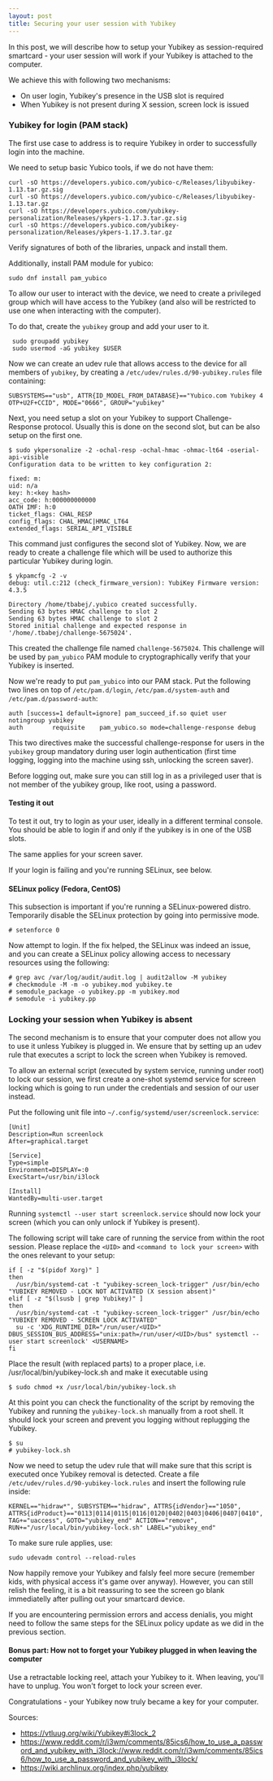 ```yaml
---
layout: post
title: Securing your user session with Yubikey
---
```


In this post, we will describe how to setup your Yubikey as session-required
smartcard - your user session will work if your Yubikey is attached to the
computer.

We achieve this with following two mechanisms:

* On user login, Yubikey's presence in the USB slot is required
* When Yubikey is not present during X session, screen lock is issued

### Yubikey for login (PAM stack)

The first use case to address is to require Yubikey in order to successfully
login into the machine.

We need to setup basic Yubico tools, if we do not have them:

    curl -sO https://developers.yubico.com/yubico-c/Releases/libyubikey-1.13.tar.gz.sig
    curl -sO https://developers.yubico.com/yubico-c/Releases/libyubikey-1.13.tar.gz
    curl -sO https://developers.yubico.com/yubikey-personalization/Releases/ykpers-1.17.3.tar.gz.sig
    curl -sO https://developers.yubico.com/yubikey-personalization/Releases/ykpers-1.17.3.tar.gz

Verify signatures of both of the libraries, unpack and install them.

Additionally, install PAM module for yubico:

    sudo dnf install pam_yubico

To allow our user to interact with the device, we need to create a privileged
group which will have access to the Yubikey (and also will be restricted to use
one when interacting with the computer).

To do that, create the `yubikey` group and add your user to it.

     sudo groupadd yubikey
     sudo usermod -aG yubikey $USER

Now we can create an udev rule that allows access to the device for all members
of `yubikey`, by creating a `/etc/udev/rules.d/90-yubikey.rules` file containing:

    SUBSYSTEMS=="usb", ATTR{ID_MODEL_FROM_DATABASE}=="Yubico.com Yubikey 4 OTP+U2F+CCID", MODE="0666", GROUP="yubikey"

Next, you need setup a slot on your Yubikey to support Challenge-Response
protocol. Usually this is done on the second slot, but can be also setup on the
first one.

    $ sudo ykpersonalize -2 -ochal-resp -ochal-hmac -ohmac-lt64 -oserial-api-visible
    Configuration data to be written to key configuration 2:
    
    fixed: m:
    uid: n/a
    key: h:<key hash>
    acc_code: h:000000000000
    OATH IMF: h:0
    ticket_flags: CHAL_RESP
    config_flags: CHAL_HMAC|HMAC_LT64
    extended_flags: SERIAL_API_VISIBLE

This command just configures the second slot of Yubikey. Now, we are ready to
create a challenge file which will be used to authorize this particular Yubikey
during login.

    $ ykpamcfg -2 -v
    debug: util.c:212 (check_firmware_version): YubiKey Firmware version: 4.3.5
    
    Directory /home/tbabej/.yubico created successfully.
    Sending 63 bytes HMAC challenge to slot 2
    Sending 63 bytes HMAC challenge to slot 2
    Stored initial challenge and expected response in '/home/.tbabej/challenge-5675024'.

This created the challenge file named `challenge-5675024`. This challenge will
be used by `pam_yubico` PAM module to cryptographically verify that your
Yubikey is inserted.

Now we're ready to put `pam_yubico` into our PAM stack. Put the following two
lines on top of `/etc/pam.d/login`, `/etc/pam.d/system-auth` and
`/etc/pam.d/password-auth`:

    auth [success=1 default=ignore] pam_succeed_if.so quiet user notingroup yubikey
    auth        requisite    pam_yubico.so mode=challenge-response debug

This two directives make the successful challenge-response for users in the
`yubikey` group mandatory during user login authentication (first time logging,
logging into the machine using ssh, unlocking the screen saver).

Before logging out, make sure you can still log in as a privileged user that is
not member of the yubikey group, like root, using a password.

#### Testing it out

To test it out, try to login as your user, ideally in a different terminal
console. You should be able to login if and only if the yubikey is in one of
the USB slots.

The same applies for your screen saver.

If your login is failing and you're running SELinux, see below.

#### SELinux policy (Fedora, CentOS)

This subsection is important if you're running a SELinux-powered distro.
Temporarily disable the SELinux protection by going into permissive mode.

    # setenforce 0

Now attempt to login. If the fix helped, the SELinux was indeed an issue, and
you can create a SELinux policy allowing access to necessary resources using
the following:

    # grep avc /var/log/audit/audit.log | audit2allow -M yubikey
    # checkmodule -M -m -o yubikey.mod yubikey.te
    # semodule_package -o yubikey.pp -m yubikey.mod
    # semodule -i yubikey.pp

### Locking your session when Yubikey is absent

The second mechanism is to ensure that your computer does not allow you to use
it unless Yubikey is plugged in. We ensure that by setting up an udev rule that
executes a script to lock the screen when Yubikey is removed.

To allow an external script (executed by system service, running under root) to
lock our session, we first create a one-shot systemd service for screen locking
which is going to run under the credentials and session of our user instead.

Put the following unit file into `~/.config/systemd/user/screenlock.service`:

    [Unit]
    Description=Run screenlock
    After=graphical.target
    
    [Service]
    Type=simple
    Environment=DISPLAY=:0
    ExecStart=/usr/bin/i3lock
    
    [Install]
    WantedBy=multi-user.target

Running `systemctl --user start screenlock.service` should now lock your screen
(which you can only unlock if Yubikey is present).

The following script will take care of running the service from within the root
session. Please replace the `<UID>` and `<command to lock your screen>` with
the ones relevant to your setup:

    if [ -z "$(pidof Xorg)" ]
    then
      /usr/bin/systemd-cat -t "yubikey-screen_lock-trigger" /usr/bin/echo "YUBIKEY REMOVED - LOCK NOT ACTIVATED (X session absent)"
    elif [ -z "$(lsusb | grep Yubikey)" ]
    then
      /usr/bin/systemd-cat -t "yubikey-screen_lock-trigger" /usr/bin/echo "YUBIKEY REMOVED - SCREEN LOCK ACTIVATED"
      su -c 'XDG_RUNTIME_DIR="/run/user/<UID>" DBUS_SESSION_BUS_ADDRESS="unix:path=/run/user/<UID>/bus" systemctl --user start screenlock' <USERNAME>
    fi

Place the result (with replaced parts) to a proper place, i.e.
/usr/local/bin/yubikey-lock.sh and make it executable using

    $ sudo chmod +x /usr/local/bin/yubikey-lock.sh

At this point you can check the functionality of the script by removing the
Yubikey and running the `yubikey-lock.sh` manually from a root shell. It should
lock your screen and prevent you logging without replugging the Yubikey.

    $ su
    # yubikey-lock.sh

Now we need to setup the udev rule that will make sure that this script is
executed once Yubikey removal is detected. Create a file
`/etc/udev/rules.d/90-yubikey-lock.rules` and insert the following rule inside:

    KERNEL=="hidraw*", SUBSYSTEM=="hidraw", ATTRS{idVendor}=="1050", ATTRS{idProduct}=="0113|0114|0115|0116|0120|0402|0403|0406|0407|0410",
    TAG+="uaccess", GOTO="yubikey_end" ACTION=="remove",
    RUN+="/usr/local/bin/yubikey-lock.sh" LABEL="yubikey_end"

To make sure rule applies, use:

    sudo udevadm control --reload-rules

Now happily remove your Yubikey and falsly feel more secure (remember kids,
with physical access it's game over anyway). However, you can still relish the
feeling, it is a bit reassuring to see the screen go blank immediatelly after
pulling out your smartcard device.

If you are encountering permission errors and access denialis, you might need
to follow the same steps for the SELinux policy update as we did in the
previous section.

#### Bonus part: How not to forget your Yubikey plugged in when leaving the computer

Use a retractable locking reel, attach your Yubikey to it. When leaving, you'll
have to unplug.  You won't forget to lock your screen ever.

Congratulations - your Yubikey now truly became a key for your computer.

Sources:
* <https://vtluug.org/wiki/Yubikey#i3lock_2>
* <https://www.reddit.com/r/i3wm/comments/85ics6/how_to_use_a_password_and_yubikey_with_i3lock://www.reddit.com/r/i3wm/comments/85ics6/how_to_use_a_password_and_yubikey_with_i3lock/>
* <https://wiki.archlinux.org/index.php/yubikey>
